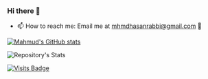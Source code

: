 ### Hi there 👋

- 📫 How to reach me: Email me at mhmdhasanrabbi@gmail.com 🙂

[![Mahmud's GitHub stats](https://github-readme-stats.vercel.app/api?username=mhasanrabbi&count_private=true&show_icons=true&theme=radical)](https://github.com/mhasanrabbi/github-readme-stats)

![Repository's Stats](https://github-readme-stats.vercel.app/api/top-langs/?username=mhasanrabbi&theme=blue-green&layout=compact)


[![Visits Badge](https://badges.pufler.dev/visits/mhasanrabbi/mhasanrabbi)](https://github.com/mhasanrabbi)
<!--
**mhasanrabbi/mhasanrabbi** is a ✨ _special_ ✨ repository because its `README.md` (this file) appears on your GitHub profile.

Here are some ideas to get you started:

- 🔭 I’m currently working on ...
- 🌱 I’m currently learning ...
- 👯 I’m looking to collaborate on ...
- 🤔 I’m looking for help with ...
- 💬 Ask me about ...
- 📫 How to reach me: ...
- 😄 Pronouns: ...
- ⚡ Fun fact: ...
-->


